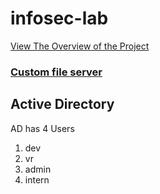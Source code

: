 # infosec-lab

[View The Overview of the Project](https://tibane0.github.io/posts/infosec-lab/)



### [Custom file server](./file-server/)


## Active Directory

AD has 4 Users 
1. dev
2. vr
3. admin
4. intern



